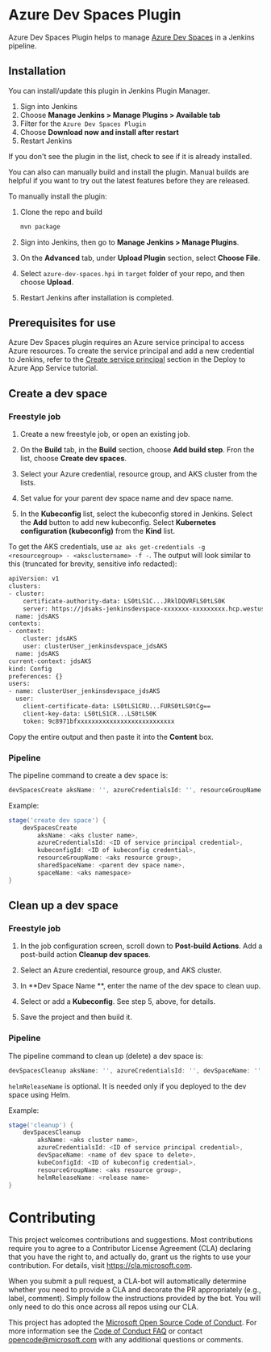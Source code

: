 # Azure Dev Spaces Plugin

Azure Dev Spaces Plugin helps to manage [Azure Dev Spaces](https://docs.microsoft.com/en-us/azure/dev-spaces/) in a Jenkins pipeline.

## Installation 

You can install/update this plugin in Jenkins Plugin Manager. 
1. Sign into Jenkins
1. Choose **Manage Jenkins > Manage Plugins > Available tab**
1. Filter for the `Azure Dev Spaces Plugin`
1. Choose **Download now and install after restart**
1. Restart Jenkins

If you don't see the plugin in the list, check to see if it is already installed.

You can also can manually build and install the plugin. Manual builds are helpful if you want to try out the latest features before they are released.

To manually install the plugin:

1. Clone the repo and build

    ```bash
    mvn package
    ```

2. Sign into Jenkins, then go to **Manage Jenkins > Manage Plugins**.

3. On the **Advanced** tab, under **Upload Plugin** section, select **Choose File**.

4. Select `azure-dev-spaces.hpi` in `target` folder of your repo, and then choose **Upload**.

5. Restart Jenkins after installation is completed.

## Prerequisites for use

Azure Dev Spaces plugin requires an Azure service principal to access Azure resources. To create the service principal and add a new credential to Jenkins, refer to the [Create service principal](https://docs.microsoft.com/en-us/azure/jenkins/tutorial-jenkins-deploy-web-app-azure-app-service#create-service-principal) section in the Deploy to Azure App Service tutorial. 


## Create a dev space

### Freestyle job

1. Create a new freestyle job, or open an existing job.

2. On the **Build** tab, in the **Build** section, choose **Add build step**. Fron the list, choose **Create dev spaces**.

3. Select your Azure credential, resource group, and AKS cluster from the lists. 

4. Set value for your parent dev space name and dev space name.

5. In the **Kubeconfig** list, select the kubeconfig stored in Jenkins. Select the **Add** button to add new kubeconfig. Select **Kubernetes configuration (kubeconfig)** from the **Kind** list.

To get the AKS credentials, use `az aks get-credentials -g <resourcegroup> - <aksclustername> -f -`. The output will look similar to this (truncated for  brevity, sensitive info redacted):

```bash
apiVersion: v1
clusters:
- cluster:
    certificate-authority-data: LS0tLS1C...JRklDQVRFLS0tLS0K
    server: https://jdsaks-jenkinsdevspace-xxxxxxx-xxxxxxxxx.hcp.westus2.azmk8s.io:443
  name: jdsAKS
contexts:
- context:
    cluster: jdsAKS
    user: clusterUser_jenkinsdevspace_jdsAKS
  name: jdsAKS
current-context: jdsAKS
kind: Config
preferences: {}
users:
- name: clusterUser_jenkinsdevspace_jdsAKS
  user:
    client-certificate-data: LS0tLS1CRU...FURS0tLS0tCg==
    client-key-data: LS0tLS1CR...LS0tLS0K
    token: 9c8971bfxxxxxxxxxxxxxxxxxxxxxxxxxxx
```

Copy the entire output and then paste it into the **Content** box.


### Pipeline

The pipeline command to create a dev space is:

```Groovy
devSpacesCreate aksName: '', azureCredentialsId: '', resourceGroupName: '', sharedSpaceName: '', spaceName: ''
```
Example:
```Groovy
stage('create dev space') {
    devSpacesCreate 
        aksName: <aks cluster name>, 
        azureCredentialsId: <ID of service principal credential>, 
        kubeconfigId: <ID of kubeconfig credential>, 
        resourceGroupName: <aks resource group>, 
        sharedSpaceName: <parent dev space name>, 
        spaceName: <aks namespace>
}
```

## Clean up a dev space

### Freestyle job

1. In the job configuration screen, scroll down to **Post-build Actions**. Add a post-build action **Cleanup dev spaces**.

2. Select an Azure credential, resource group, and AKS cluster. 

3. In **Dev Space Name **, enter the name of the dev space to clean uup.

4. Select or add a **Kubeconfig**. See step 5, above, for details.

1. Save the project and then build it.

### Pipeline

The pipeline command to clean up (delete) a dev space is:

```Groovy
devSpacesCleanup aksName: '', azureCredentialsId: '', devSpaceName: '', resourceGroupName: '', kubeConfigID: '',  helmReleaseName: ''
```
`helmReleaseName` is optional. It is needed only if you deployed to the dev space using Helm.

Example:
```Groovy
stage('cleanup') {
    devSpacesCleanup 
        aksName: <aks cluster name>, 
        azureCredentialsId: <ID of service principal credential>, 
        devSpaceName: <name of dev space to delete>, 
        kubeConfigId: <ID of kubeconfig credential>, 
        resourceGroupName: <aks resource group>,
        helmReleaseName: <release name> 
}
```

# Contributing

This project welcomes contributions and suggestions.  Most contributions require you to agree to a Contributor License Agreement (CLA) declaring that you have the right to, and actually do, grant us the rights to use your contribution. For details, visit https://cla.microsoft.com.

When you submit a pull request, a CLA-bot will automatically determine whether you need to provide a CLA and decorate the PR appropriately (e.g., label, comment). Simply follow the instructions provided by the bot. You will only need to do this once across all repos using our CLA.

This project has adopted the [Microsoft Open Source Code of Conduct](https://opensource.microsoft.com/codeofconduct/). For more information see the [Code of Conduct FAQ](https://opensource.microsoft.com/codeofconduct/faq/) or
contact [opencode@microsoft.com](mailto:opencode@microsoft.com) with any additional questions or comments.
